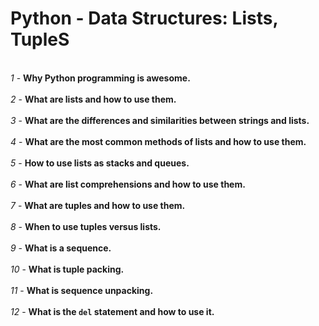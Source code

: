 # Python - Data Structures: Lists, TupleS
<br>*1* - **Why Python programming is awesome.**</br>
<br>*2* - **What are lists and how to use them.**</br>
<br>*3* - **What are the differences and similarities between strings and lists.**</br>
<br>*4* - **What are the most common methods of lists and how to use them.**</br>
<br>*5* - **How to use lists as stacks and queues.**</br>
<br>*6* - **What are list comprehensions and how to use them.**</br>
<br>*7* - **What are tuples and how to use them.**</br>
<br>*8* - **When to use tuples versus lists.**</br>
<br>*9* - **What is a sequence.**</br>
<br>*10* - **What is tuple packing.**</br>
<br>*11* - **What is sequence unpacking.**</br>
<br>*12* - **What is the `del` statement and how to use it.**</br>
